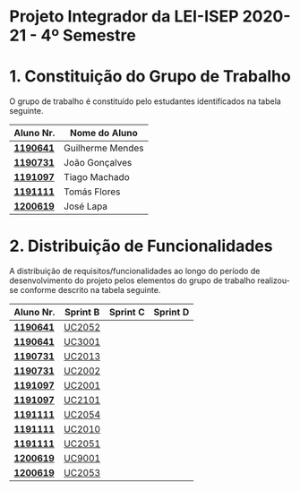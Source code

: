 # Projeto Integrador da LEI-ISEP 2020-21 - 4º Semestre

# 1. Constituição do Grupo de Trabalho

O grupo de trabalho é constituído pelo estudantes identificados na tabela seguinte.

| Aluno Nr.	   | Nome do Aluno			    |
|--------------|------------------------------|
| **[1190641](/docs/119641/)**  | Guilherme Mendes          |
| **[1190731](/docs/1190731/)**  | João Gonçalves              |
| **[1191097](/docs/1191097/)**  | Tiago Machado              |
| **[1191111](/docs/1191111/)**  | Tomás Flores              |
| **[1200619](/docs/1200619/)**  | José Lapa             |



# 2. Distribuição de Funcionalidades ###

A distribuição de requisitos/funcionalidades ao longo do período de desenvolvimento do projeto pelos elementos do grupo de trabalho realizou-se conforme descrito na tabela seguinte.

| Aluno Nr.	| Sprint B | Sprint C | Sprint D |
|------------|----------|----------|----------|
| [**1190641**](/docs/1190641/)| [UC2052](/docs/1190641)|| |
| [**1190641**](/docs/1190641/)| [UC3001](/docs/1190641)|| |
| [**1190731**](/docs/1190731/)| [UC2013](/docs/1190731/Bootstrap)|| |
| [**1190731**](/docs/1190731/)| [UC2002](/docs/1190731/Servico)|| |
| [**1191097**](/docs/1191097/)| [UC2001](/docs/1191097/Catalogo)|| |
| [**1191097**](/docs/1191097/)| [UC2101](/docs/1191097/Bootstrap)|| |
| [**1191111**](/docs/1191111/)| [UC2054](/docs/1191111/TipoDeEquipa)|| |
| [**1191111**](/docs/1191111/)| [UC2010](/docs/1191111/Criticidade)|| |
| [**1191111**](/docs/1191111/)| [UC2051](/docs/1191111/Colaborador)|| |
| [**1200619**](/docs/1200619/)| [UC9001](/docs/1200619)|| |
| [**1200619**](/docs/1200619/)| [UC2053](/docs/1200619)|| |